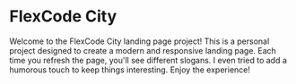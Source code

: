 # FlexCode City
Welcome to the FlexCode City landing page project! This is a personal project designed to create a modern and responsive landing page. Each time you refresh the page, you'll see different slogans. I even tried to add a humorous touch to keep things interesting. Enjoy the experience!
